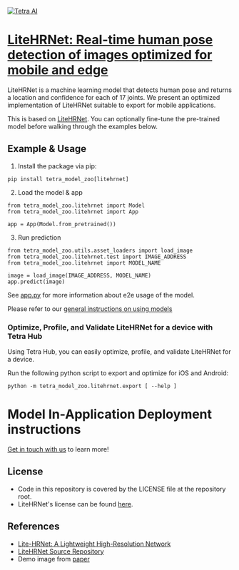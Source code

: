 [![Tetra AI](https://tetra.ai/img/logo.svg)](https://tetra.ai/)

# [LiteHRNet: Real-time human pose detection of images optimized for mobile and edge](https://tetraai.com/model-zoo/litehrnet)

LiteHRNet is a machine learning model that detects human pose and returns a location and confidence
for each of 17 joints.
We present an optimized implementation of LiteHRNet suitable to export for mobile applications.

This is based on [LiteHRNet](https://github.com/HRNet/Lite-HRNet). You can optionally
fine-tune the pre-trained model before walking through the examples below.

## Example & Usage
1. Install the package via pip:
```
pip install tetra_model_zoo[litehrnet]
```

2. Load the model & app
```
from tetra_model_zoo.litehrnet import Model
from tetra_model_zoo.litehrnet import App

app = App(Model.from_pretrained())
```

3. Run prediction
```
from tetra_model_zoo.utils.asset_loaders import load_image
from tetra_model_zoo.litehrnet.test import IMAGE_ADDRESS
from tetra_model_zoo.litehrnet import MODEL_NAME

image = load_image(IMAGE_ADDRESS, MODEL_NAME)
app.predict(image)
```

See [app.py](app.py#14) for more information about e2e usage of the model.

Please refer to our [general instructions on using models](../../#tetra-model-zoo)

### Optimize, Profile, and Validate LiteHRNet for a device with Tetra Hub
Using Tetra Hub, you can easily optimize, profile, and validate LiteHRNet for a device.

Run the following python script to export and optimize for iOS and Android:
```
python -m tetra_model_zoo.litehrnet.export [ --help ]
```

# Model In-Application Deployment instructions
<a href="mailto:support@tetra.ai?subject=Request Access for Tetra Hub&body=Interest in using LiteHRNet in model zoo for deploying on-device.">Get in touch with us</a> to learn more!

## License
- Code in this repository is covered by the LICENSE file at the repository root.
- LiteHRNet's license can be found [here](https://github.com/HRNet/Lite-HRNet/blob/hrnet/LICENSE).

## References
* [Lite-HRNet: A Lightweight High-Resolution Network](https://arxiv.org/abs/2104.06403)
* [LiteHRNet Source Repository](https://github.com/HRNet/Lite-HRNet)
* Demo image from [paper](https://arxiv.org/abs/2104.06403)
